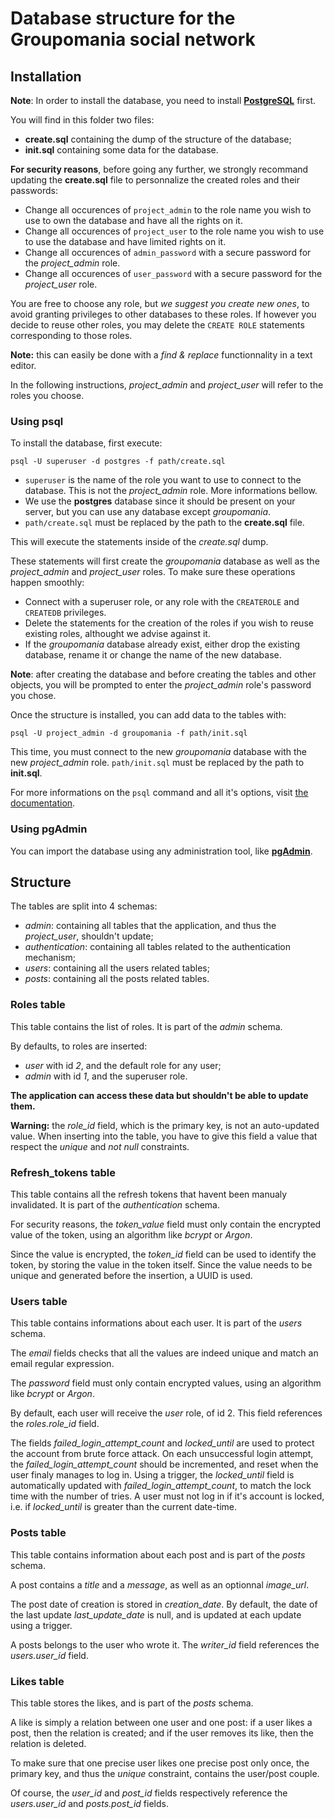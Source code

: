 # Database structure for the Groupomania social network

## Installation

**Note**: In order to install the database, you need to install **[PostgreSQL](https://www.postgresql.org/)** first.

You will find in this folder two files:

-   **create.sql** containing the dump of the structure of the database;
-   **init.sql** containing some data for the database.

**For security reasons**, before going any further, we strongly recommand updating the **create.sql** file to personnalize the created roles and their passwords:

-   Change all occurences of `project_admin` to the role name you wish to use to own the database and have all the rights on it.
-   Change all occurences of `project_user` to the role name you wish to use to use the database and have limited rights on it.
-   Change all occurences of `admin_password` with a secure password for the _project_admin_ role.
-   Change all occurences of `user_password` with a secure password for the _project_user_ role.

You are free to choose any role, but _we suggest you create new ones_, to avoid granting privileges to other databases to these roles. If however you decide to reuse other roles, you may delete the `CREATE ROLE` statements corresponding to those roles.

**Note:** this can easily be done with a _find & replace_ functionnality in a text editor.

In the following instructions, _project_admin_ and _project_user_ will refer to the roles you choose.

### Using psql

To install the database, first execute:

```
psql -U superuser -d postgres -f path/create.sql
```

-   `superuser` is the name of the role you want to use to connect to the database. This is not the _project_admin_ role. More informations bellow.
-   We use the **postgres** database since it should be present on your server, but you can use any database except _groupomania_.
-   `path/create.sql` must be replaced by the path to the **create.sql** file.

This will execute the statements inside of the _create.sql_ dump.

These statements will first create the _groupomania_ database as well as the _project_admin_ and _project_user_ roles. To make sure these operations happen smoothly:

-   Connect with a superuser role, or any role with the `CREATEROLE` and `CREATEDB` privileges.
-   Delete the statements for the creation of the roles if you wish to reuse existing roles, althought we advise against it.
-   If the _groupomania_ database already exist, either drop the existing database, rename it or change the name of the new database.

**Note**: after creating the database and before creating the tables and other objects, you will be prompted to enter the _project_admin_ role's password you chose.

Once the structure is installed, you can add data to the tables with:

```
psql -U project_admin -d groupomania -f path/init.sql
```

This time, you must connect to the new _groupomania_ database with the new _project_admin_ role. `path/init.sql` must be replaced by the path to **init.sql**.

For more informations on the `psql` command and all it's options, visit [the documentation](https://docs.postgresql.fr/10/app-psql.html).

### Using pgAdmin

You can import the database using any administration tool, like **[pgAdmin](https://www.pgadmin.org/)**.

## Structure

The tables are split into 4 schemas:

-   _admin_: containing all tables that the application, and thus the _project_user_, shouldn't update;
-   _authentication_: containing all tables related to the authentication mechanism;
-   _users_: containing all the users related tables;
-   _posts_: containing all the posts related tables.

### Roles table

This table contains the list of roles. It is part of the _admin_ schema.

By defaults, to roles are inserted:

-   _user_ with id _2_, and the default role for any user;
-   _admin_ with id _1_, and the superuser role.

**The application can access these data but shouldn't be able to update them.**

**Warning:** the _role_id_ field, which is the primary key, is not an auto-updated value. When inserting into the table, you have to give this field a value that respect the _unique_ and _not null_ constraints.

### Refresh_tokens table

This table contains all the refresh tokens that havent been manualy invalidated. It is part of the _authentication_ schema.

For security reasons, the _token_value_ field must only contain the encrypted value of the token, using an algorithm like _bcrypt_ or _Argon_.

Since the value is encrypted, the _token_id_ field can be used to identify the token, by storing the value in the token itself. Since the value needs to be unique and generated before the insertion, a UUID is used.

### Users table

This table contains informations about each user. It is part of the _users_ schema.

The _email_ fields checks that all the values are indeed unique and match an email regular expression.

The _password_ field must only contain encrypted values, using an algorithm like _bcrypt_ or _Argon_.

By default, each user will receive the _user_ role, of id 2. This field references the _roles.role_id_ field.

The fields _failed_login_attempt_count_ and _locked_until_ are used to protect the account from brute force attack. On each unsuccessful login attempt, the _failed_login_attempt_count_ should be incremented, and reset when the user finaly manages to log in. Using a trigger, the _locked_until_ field is automatically updated with _failed_login_attempt_count_, to match the lock time with the number of tries. A user must not log in if it's account is locked, i.e. if _locked_until_ is greater than the current date-time.

### Posts table

This table contains information about each post and is part of the _posts_ schema.

A post contains a _title_ and a _message_, as well as an optionnal _image_url_.

The post date of creation is stored in _creation_date_. By default, the date of the last update _last_update_date_ is null, and is updated at each update using a trigger.

A posts belongs to the user who wrote it. The _writer_id_ field references the _users.user_id_ field.

### Likes table

This table stores the likes, and is part of the _posts_ schema.

A like is simply a relation between one user and one post: if a user likes a post, then the relation is created; and if the user removes its like, then the relation is deleted.

To make sure that one precise user likes one precise post only once, the primary key, and thus the _unique_ constraint, contains the user/post couple.

Of course, the _user_id_ and _post_id_ fields respectively reference the _users.user_id_ and _posts.post_id_ fields.
